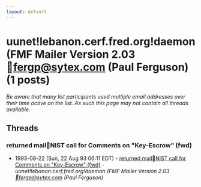 ```yaml
---
layout: default
---
```


# uunet!lebanon.cerf.fred.org!daemon  (FMF Mailer Version 2.03 fergp@sytex.com (Paul Ferguson) (1 posts)

_Be aware that many list participants used multiple email addresses over their time active on the list. As such this page may not contain all threads available._

## Threads

### returned mailNIST call for Comments on "Key-Escrow" (fwd)
+ 1993-08-22 (Sun, 22 Aug 93 06:11 EDT) - [returned mailNIST call for Comments on "Key-Escrow" (fwd)](/archive/1993/08/513cf35408b1530761aae4dffe23a841c1732f8b8818b3d4a37ea5d78facc116) - _uunet!lebanon.cerf.fred.org!daemon  (FMF Mailer Version 2.03 fergp@sytex.com (Paul Ferguson)_

